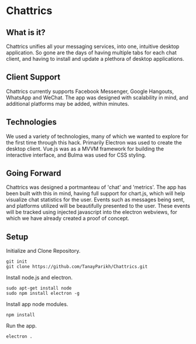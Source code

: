 # Chattrics

## What is it?

Chattrics unifies all your messaging services, into one, intuitive desktop application. So gone are the days of having multiple tabs for each chat client, and having to install and update a plethora of desktop applications.


## Client Support

Chattrics currently supports Facebook Messenger, Google Hangouts, WhatsApp and WeChat. The app was designed with scalability in mind, and additional platforms may be added, within minutes.


## Technologies

We used a variety of technologies, many of which we wanted to explore for the first time through this hack. Primarily Electron was used to create the desktop client. Vue.js was as a MVVM framework for building the interactive interface, and Bulma was used for CSS styling.


## Going Forward

Chattrics was designed a portmanteau of 'chat' and 'metrics'. The app has been built with this in mind, having full support for chart.js, which will help visualize chat statistics for the user. Events such as messages being sent, and platforms utilized will be beautifully presented to the user. These events will be tracked using injected javascript into the electron webviews, for which we have already created a proof of concept.


## Setup
Initialize and Clone Repository.
```
git init
git clone https://github.com/TanayParikh/Chattrics.git
```

Install node.js and electron.
```
sudo apt-get install node
sudo npm install electron -g
```

Install app node modules.
```
npm install
```

Run the app.
```
electron .
```
